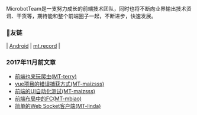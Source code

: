 MicrobotTeam是一支努力成长的前端技术团队，同时也将不断向业界输出技术资讯、干货等，期待能和整个前端圈子一起，不断进步，快速发展。

### 友链
|
[Android](https://androidblog.linghit.com/) |
[mt.record](https://microbotteam.github.io/mt.record/) |

### 2017年11月前文章

- [前端也来玩爬虫(MT-terry)](https://github.com/yzr006/MyMD/blob/master/%E5%89%8D%E7%AB%AF%E4%B9%9F%E6%9D%A5%E7%8E%A9%E7%88%AC%E8%99%AB.md)
- [vue项目的错误捕获方式(MT-maizsss)](https://maizsss.github.io/2017/11/01/vue%E9%A1%B9%E7%9B%AE%E7%9A%84%E9%94%99%E8%AF%AF%E6%8D%95%E8%8E%B7%E6%96%B9%E5%BC%8F/)
- [前端的UI自动化测试(MT-maizsss)](https://maizsss.github.io/2017/10/28/%E5%89%8D%E7%AB%AF%E7%9A%84UI%E8%87%AA%E5%8A%A8%E5%8C%96%E6%B5%8B%E8%AF%95/)
- [前端布局中的FC(MT-mbiao)](https://mabiao8023.github.io/2017/11/01/%E5%89%8D%E7%AB%AF%E5%B8%83%E5%B1%80%E4%B8%AD%E7%9A%84FC/)
- [简单的Web Socket客户端(MT-linda)](https://shuangmuyingzi.github.io/2017/10/18/websocket/)